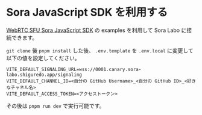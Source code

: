 # Sora JavaScript SDK を利用する

[WebRTC SFU Sora JavaScript SDK](https://github.com/shiguredo/sora-js-sdk) の examples を利用して Sora Labo に接続できます。

`git clone` 後 `pnpm install` した後、
`.env.template` を `.env.local` に変更して以下の値を設定してください。

```
VITE_DEFAULT_SIGNALING_URL=wss://0001.canary.sora-labo.shiguredo.app/signaling
VITE_DEFAULT_CHANNEL_ID=<自分の GitHub Username>_<自分の GitHub ID>_<好きなチャネル名>
VITE_DEFAULT_ACCESS_TOKEN=<アクセストークン>
```

その後は `pnpm run dev` で実行可能です。
